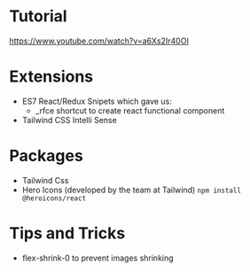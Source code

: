 # Tutorial
https://www.youtube.com/watch?v=a6Xs2Ir40OI

# Extensions
- ES7 React/Redux Snipets which gave us:
    - _rfce shortcut to create react functional component
- Tailwind CSS Intelli Sense

# Packages
- Tailwind Css
- Hero Icons (developed by the team at Tailwind)
`npm install @heroicons/react`

# Tips and Tricks
- flex-shrink-0 to prevent images shrinking